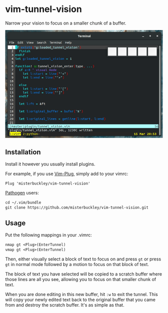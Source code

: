 # vim-tunnel-vision

Narrow your vision to focus on a smaller chunk of a buffer.

<img src="img/example.gif?raw=true" alt="Example usage" title="Example usage">

## Installation

Install it however you usually install plugins.

For example, if you use [Vim-Plug](https://github.com/junegunn/vim-plug), simply add to your vimrc:

    Plug 'misterbuckley/vim-tunnel-vision'

[Pathogen](https://github.com/tpope/vim-pathogen) users:

    cd ~/.vim/bundle
    git clone https://github.com/misterbuckley/vim-tunnel-vision.git

## Usage

Put the following mappings in your .vimrc:

    nmap gt <Plug>(EnterTunnel)
    vmap gt <Plug>(EnterTunnel)

Then, either visually select a block of text to focus on and press `gt` or press `gt` in normal mode followed by a motion to focus on that block of text.

The block of text you have selected will be copied to a scratch buffer where those lines are all you see, allowing you to focus on that smaller chunk of text.

When you are done editing in this new buffer, hit `:w` to exit the tunnel. This will copy your newly edited text back to the original buffer that you came from and destroy the scratch buffer. It's as simple as that.
